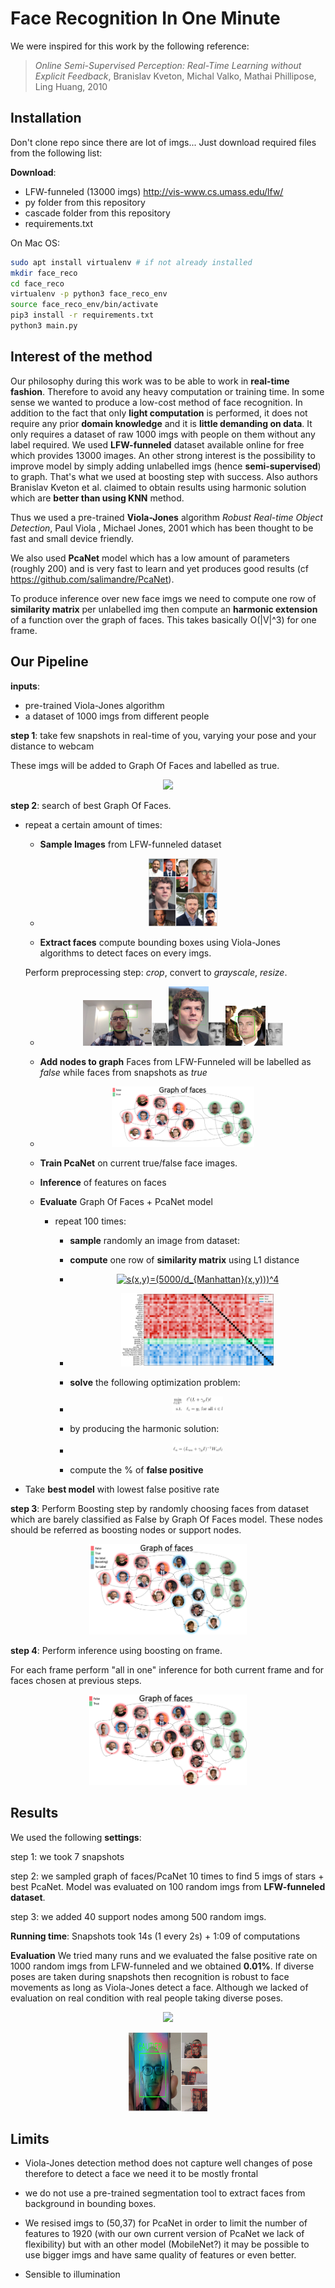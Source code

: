 # Face Recognition In One Minute

We were inspired for this work by the following reference:

> *Online Semi-Supervised Perception: Real-Time Learning without Explicit Feedback*, Branislav Kveton, Michal Valko, Mathai Phillipose, Ling Huang, 2010

## Installation

Don't clone repo since there are lot of imgs... Just download required files from the following list:

**Download**:

- LFW-funneled (13000 imgs) http://vis-www.cs.umass.edu/lfw/
- py folder from this repository
- cascade folder from this repository
- requirements.txt

On Mac OS:

```sh
sudo apt install virtualenv # if not already installed
mkdir face_reco
cd face_reco
virtualenv -p python3 face_reco_env
source face_reco_env/bin/activate
pip3 install -r requirements.txt
python3 main.py
```


## Interest of the method

Our philosophy during this work was to be able to work in **real-time fashion**. Therefore to avoid any heavy computation or training time. In some sense we wanted to produce a low-cost method of face recognition. In addition to the fact that only **light computation** is performed, it does not require any prior **domain knowledge** and it is **little demanding on data**. It only requires a dataset of raw 1000 imgs with people on them without any label required. We used **LFW-funneled** dataset available online for free which provides 13000 images. An other strong interest is the possibility to improve model by simply adding unlabelled imgs (hence **semi-supervised**) to graph. That's what we used at boosting step with success. Also authors Branislav Kveton et al. claimed to obtain results using harmonic solution which are **better than using KNN** method.

Thus we used a pre-trained **Viola-Jones** algorithm *Robust Real-time Object Detection*, Paul Viola , Michael Jones, 2001 which has been thought to be fast and small device friendly. 

We also used **PcaNet** model which has a low amount of parameters (roughly 200) and is very fast to learn and yet produces good results (cf https://github.com/salimandre/PcaNet).

To produce inference over new face imgs we need to compute one row of **similarity matrix** per unlabelled img then compute an **harmonic extension** of a function over the graph of faces. This takes basically O(|V|^3) for one frame.


## Our Pipeline

**inputs**: 
  * pre-trained Viola-Jones algorithm
  * a dataset of 1000 imgs from different people


**step 1**: take few snapshots in real-time of you, varying your pose and your distance to webcam 

These imgs will be added to Graph Of Faces and labelled as true.

<p align="center">
  <img src="img/real_time_label.gif" width="24%">
</p>

**step 2**: search of best Graph Of Faces.
  
  - repeat a certain amount of times:
  
    - **Sample Images** from LFW-funneled dataset
    - <p align="center"><img src="img/my_stars.png" width="24%"></p>
    - **Extract faces** compute bounding boxes using Viola-Jones algorithms to detect faces on every imgs.   
    
    Perform preprocessing step: *crop*, convert to *grayscale*, *resize*.
    
    - <p align="center"><img src="img/my_face.png" width="24%"><img src="img/my_face_pp.png" width="6%"><img src="img/my_stars_jesse.png" width="14%"><img src="img/jesse_pp.png" width="6%"><img src="img/my_stars_leo.png" width="14%"><img src="img/leo_pp.png" width="6%"></p>
    
    - **Add nodes to graph** Faces from LFW-Funneled will be labelled as *false* while faces from snapshots as *true*
    - <p align="center"><img src="img/graph_0_bis.png" width="50%"></p>
    - **Train PcaNet** on current true/false face images.
    - **Inference** of features on faces
    - **Evaluate** Graph Of Faces + PcaNet model
     
      - repeat 100 times:
      
        - **sample** randomly an image from dataset:
      
        - **compute** one row of **similarity matrix** using L1 distance
        - <p align="center"><a href="https://www.codecogs.com/eqnedit.php?latex=s(x,y)=(5000/d_{Manhattan}(x,y)))^4" target="_blank"><img src="https://latex.codecogs.com/gif.latex?s(x,y)=(5000/d_{Manhattan}(x,y)))^4" title="s(x,y)=(5000/d_{Manhattan}(x,y)))^4" /></a></p >

        - <p align="center"><img src="img/simmat_1.png" width="60%"></p>
        - **solve** the following optimization problem:
        - <p align="center"><img src="img/eq_1.png" width="20%"></p>

        - by producing the harmonic solution:

        - <p align="center"><img src="img/eq_2.png" width="20%"></p>
        - compute the % of **false positive** 
   - Take **best model** with lowest false positive rate

**step 3**: Perform Boosting step by randomly choosing faces from dataset which are barely classified as False by Graph Of Faces model. These nodes should be referred as boosting nodes or support nodes.

<p align="center">
  <img src="img/graph_1.png" width="50%">
</p>

**step 4**: Perform inference using boosting on frame.

For each frame perform "all in one" inference for both current frame and for faces chosen at previous steps.

<p align="center">
  <img src="img/graph_2_bis.png" width="50%">
</p>

## Results

We used the following **settings**: 

step 1: we took 7 snapshots

step 2: we sampled graph of faces/PcaNet 10 times to find 5 imgs of stars + best PcaNet. Model was evaluated on 100 random imgs from **LFW-funneled dataset**.

step 3: we added 40 support nodes among 500 random imgs. 

**Running time**: Snapshots took 14s (1 every 2s) + 1:09 of computations

**Evaluation** We tried many runs and we evaluated the false positive rate on 1000 random imgs from LFW-funneled and we obtained **0.01%**. If diverse poses are taken during snapshots then recognition is robust to face movements as long as Viola-Jones detect a face. Although we lacked of evaluation on real condition with real people taking diverse poses.

<p align="center">
  <img src="img/result_one_minute.gif" width="24%">
</p>

<p align="center">
  <img src="img/results_quad.png" width="25%">
</p>

## Limits

* Viola-Jones detection method does not capture well changes of pose therefore to detect a face we need it to be mostly frontal

* we do not use a pre-trained segmentation tool to extract faces from background in bounding boxes.

* We resised imgs to (50,37) for PcaNet in order to limit the number of features to 1920 (with our own current version of PcaNet we lack of flexibility) but with an other model (MobileNet?) it may be possible to use bigger imgs and have same quality of features or even better.

* Sensible to illumination
